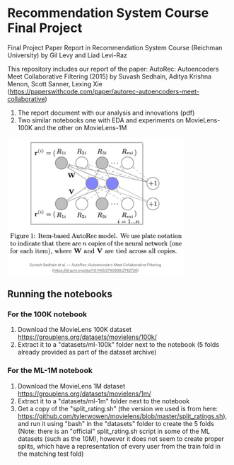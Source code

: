 # Recommendation System Course Final Project
Final Project Paper Report in Recommendation System Course (Reichman University)
by Gil Levy and Liad Levi-Raz

This repository includes our report of the paper: AutoRec: Autoencoders Meet Collaborative Filtering
(2015) by Suvash Sedhain, Aditya Krishna Menon, Scott Sanner, Lexing Xie (https://paperswithcode.com/paper/autorec-autoencoders-meet-collaborative)

1. The report document with our analysis and innovations (pdf)
2. Two similar notebooks one with EDA and experiments on MovieLens-100K and the other on MovieLens-1M

<img src="autorec.jpg" alt="AutoRec Architechture" width="400"/>

## Running the notebooks

### For the 100K notebook
1. Download the MovieLens 100K dataset https://grouplens.org/datasets/movielens/100k/
2. Extract it to a "datasets/ml-100k" folder next to the notebook (5 folds already provided as part of the dataset archive)

### For the ML-1M notebook
1. Download the MovieLens 1M dataset https://grouplens.org/datasets/movielens/1m/
2. Extract it to a "datasets/ml-1m" folder next to the notebook
3. Get a copy of the "split_rating.sh" (the version we used is from here: https://github.com/tylerwowen/movielens/blob/master/split_ratings.sh), and run it using "bash" in the "datasets" folder to create the 5 folds 
(Note: there is an "official" split_rating.sh script in some of the ML datasets (such as the 10M), however it does not seem to create proper splits, which have a representation of every user from the train fold in the matching test fold)

